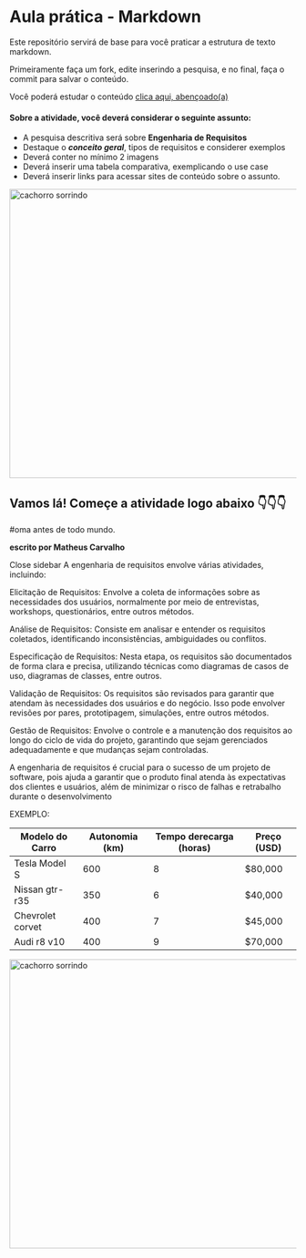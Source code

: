 # Aula prática - Markdown

Este repositório servirá de base para você praticar a estrutura de texto markdown. 

Primeiramente faça um fork, edite inserindo a pesquisa, e no final, faça o commit para salvar o conteúdo.

Você poderá estudar o conteúdo [clica aqui, abençoado(a)](https://docs.pipz.com/central-de-ajuda/learning-center/guia-basico-de-markdown#open)

#### Sobre a atividade, você deverá considerar o seguinte assunto:

- A pesquisa descritiva será sobre **Engenharia de Requisitos**
- Destaque o **_conceito geral_**, tipos de requisitos e considerer exemplos
- Deverá conter no mínimo 2 imagens
- Deverá inserir uma tabela comparativa, exemplicando o use case
- Deverá inserir links para acessar sites de conteúdo sobre o assunto.

<img src="https://www.patasdacasa.com.br/sites/default/files/styles/webp/public/noticias/2022/02/E-possivel-ver-um-cachorro-sorrindo-descubra-e-saiba-como-identificar.jpg.webp?itok=UYmPTLUx" alt="cachorro sorrindo" width="508px">


## Vamos lá! Começe a atividade logo abaixo 👇👇👇
#oma antes de todo mundo.

**escrito por
Matheus Carvalho**

Close sidebar
A engenharia de requisitos envolve várias atividades, incluindo:

Elicitação de Requisitos: Envolve a coleta de informações sobre as necessidades dos usuários, normalmente por meio de entrevistas, workshops, questionários, entre outros métodos.

Análise de Requisitos: Consiste em analisar e entender os requisitos coletados, identificando inconsistências, ambiguidades ou conflitos.

Especificação de Requisitos: Nesta etapa, os requisitos são documentados de forma clara e precisa, utilizando técnicas como diagramas de casos de uso, diagramas de classes, entre outros.

Validação de Requisitos: Os requisitos são revisados para garantir que atendam às necessidades dos usuários e do negócio. Isso pode envolver revisões por pares, prototipagem, simulações, entre outros métodos.

Gestão de Requisitos: Envolve o controle e a manutenção dos requisitos ao longo do ciclo de vida do projeto, garantindo que sejam gerenciados adequadamente e que mudanças sejam controladas.

A engenharia de requisitos é crucial para o sucesso de um projeto de software, pois ajuda a garantir que o produto final atenda às expectativas dos clientes e usuários, além de minimizar o risco de falhas e retrabalho durante o desenvolvimento

EXEMPLO:

| Modelo do Carro | Autonomia (km) | Tempo derecarga (horas) | Preço (USD) |
|-------------------|-----------------|--------------------------|-------------|
| Tesla Model S     | 600             | 8                        | $80,000     |
| Nissan gtr-r35    | 350             | 6                        | $40,000     |
| Chevrolet corvet  | 400             | 7                        | $45,000     |
| Audi r8 v10       | 400             | 9                        | $70,000     |

<img src="https://cdn3.slideserve.com/6927584/o-processo-de-engenharia-de-requisitos-n.jpg" alt="cachorro sorrindo" width="508px">

